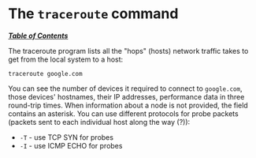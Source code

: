# The `traceroute` command

[***Table of Contents***](/README.md)

The traceroute program lists all the "hops" (hosts) network traffic takes to
get from the local system to a host:

    traceroute google.com

You can see the number of devices it required to connect to `google.com`, those
devices' hostnames, their IP addresses, performance data in three round-trip
times. When information about a node is not provided, the field contains an
asterisk. You can use different protocols for probe packets (packets sent to
each individual host along the way (?)):

- `-T` - use TCP SYN for probes
- `-I` - use ICMP ECHO for probes
